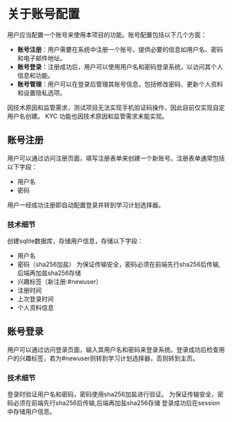 # 关于账号配置
用户应当配置一个账号来使用本项目的功能。账号配置包括以下几个方面：
- **账号注册**：用户需要在系统中注册一个账号，提供必要的信息如用户名、密码和电子邮件地址。
- **账号登录**：注册成功后，用户可以使用用户名和密码登录系统，以访问其个人信息和功能。
- **账号管理**：用户可以在登录后管理其账号信息，包括修改密码、更新个人资料和设置隐私选项。

因技术原因和监管需求，测试项目无法实现手机验证码操作，因此目前仅实现自定用户名创建。
KYC 功能也因技术原因和监管需求未能实现。

## 账号注册
用户可以通过访问注册页面，填写注册表单来创建一个新账号。注册表单通常包括以下字段：
- 用户名
- 密码
  
用户一经成功注册即自动配置登录并转到学习计划选择器。

### 技术细节
创建sqlite数据库，存储用户信息，存储以下字段：
- 用户名
- 密码（sha256加盐）
  为保证传输安全，密码必须在前端先行sha256后传输,后端再加盐sha256存储
- 兴趣标签（新注册:#newuser）
- 注册时间
- 上次登录时间
- 个人资料信息

## 账号登录
用户可以通过访问登录页面，输入其用户名和密码来登录系统。登录成功后检查用户的兴趣标签，若为#newuser则转到学习计划选择器，否则转到主页。

### 技术细节
登录时验证用户名和密码，密码使用sha256加盐进行验证。
  为保证传输安全，密码必须在前端先行sha256后传输,后端再加盐sha256存储
  登录成功后在session中存储用户信息。

